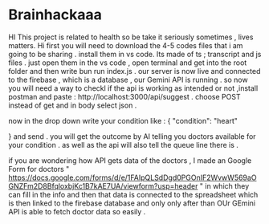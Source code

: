# Brainhackaaa
HI This project is related to health so be take it seriously sometimes , lives matters.
Hi first you will need to download the 4-5 codes files that i am going to be sharing . install them in vs code.
Its made of ts ; transcript and js files . just open them in the vs code , open terminal and get into the root folder and then write bun run index.js . 
our server is now live and connected to the firebase , which is a database , our Gemini API is running . so now you will need a way to checkl if the api is working as intended or not ,install postman and paste : http://localhost:3000/api/suggest . choose POST instead of get and in body select json .

now in the drop down write your condition like : {
  "condition": "heart"
  
}
 and send . you will get the outcome by AI telling you doctors available for your condition . as well as the api will also tell the queue line there is .



 if you are wondering how API gets data of the doctors , I made an Google Form for doctors " https://docs.google.com/forms/d/e/1FAIpQLSdDgd0PGOnIF2WvwW569aOGNZFm2D8BfqloxbjKc1B7kAE7UA/viewform?usp=header " in which they can fill in the info and then that data is connected to the spreadsheet which is then linked to the firebase database and only only after than OUr GEmini API is able to fetch doctor data so easily .
